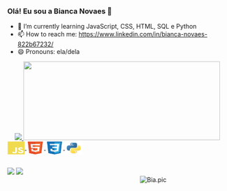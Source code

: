 ### Olá! Eu sou a Bianca Novaes 👋

- 🌱 I’m currently learning  JavaScript, CSS, HTML, SQL e Python
- 📫 How to reach me: https://www.linkedin.com/in/bianca-novaes-822b67232/
- 😄 Pronouns: ela/dela

<div align="center">
  <a href="https://github.com/BiancaNovaess">
  <img height="180em" src="https://github-readme-stats.vercel.app/api?username=BiancaNovaess&show_icons=true&theme=tokyonight&include_all_commits=true&count_private=true"/>
  <img height="180em" width="450" src="https://github-readme-stats.vercel.app/api/top-langs/?username=BiancaNovaess&layout=compact&langs_count=7&theme=tokyonight"/>
</div>
  <img align="center" alt="Bianca-Js" height="30" width="40" src="https://raw.githubusercontent.com/devicons/devicon/master/icons/javascript/javascript-plain.svg">
  <img align="center" alt="Bianca-HTML" height="30" width="40" src="https://raw.githubusercontent.com/devicons/devicon/master/icons/html5/html5-original.svg">
  <img align="center" alt="Bianca-CSS" height="30" width="40" src="https://raw.githubusercontent.com/devicons/devicon/master/icons/css3/css3-original.svg">
  <img align="center" alt="Bianca-Python" height="30" width="40" src="https://raw.githubusercontent.com/devicons/devicon/master/icons/python/python-original.svg">
  
  </div>

  ##
  
  <div>
  <a href="https://www.instagram.com/biancanovaes049/" target="_blank"><img src="https://img.shields.io/badge/-Instagram-%23E4405F?style=for-the-badge&logo=instagram&logoColor=white" target="_blank"></a>
  <a href="https://www.linkedin.com/in/bianca-novaes-822b67232/" target="_blank"><img src="https://img.shields.io/badge/-LinkedIn-%230077B5?style=for-the-badge&logo=linkedin&logoColor=white" target="_blank"></a>
  </div>
  <img align="right" alt="Bia.pic"  height = "200" width="200" src="https://cdn.discordapp.com/attachments/986717227363491932/986726013553737869/ezgif.com-gif-maker.gif"> 
    
